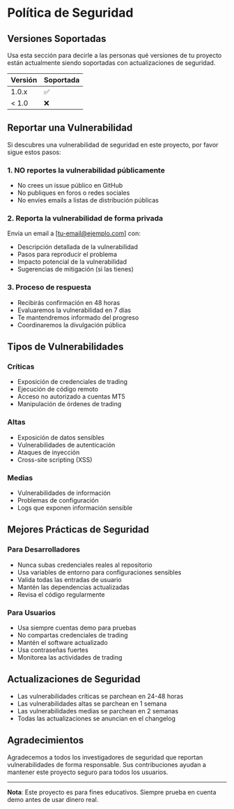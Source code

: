 # Política de Seguridad

## Versiones Soportadas

Usa esta sección para decirle a las personas qué versiones de tu proyecto están actualmente siendo soportadas con actualizaciones de seguridad.

| Versión | Soportada          |
| ------- | ------------------ |
| 1.0.x   | :white_check_mark: |
| < 1.0   | :x:                |

## Reportar una Vulnerabilidad

Si descubres una vulnerabilidad de seguridad en este proyecto, por favor sigue estos pasos:

### 1. **NO** reportes la vulnerabilidad públicamente
- No crees un issue público en GitHub
- No publiques en foros o redes sociales
- No envíes emails a listas de distribución públicas

### 2. Reporta la vulnerabilidad de forma privada
Envía un email a [tu-email@ejemplo.com] con:
- Descripción detallada de la vulnerabilidad
- Pasos para reproducir el problema
- Impacto potencial de la vulnerabilidad
- Sugerencias de mitigación (si las tienes)

### 3. Proceso de respuesta
- Recibirás confirmación en 48 horas
- Evaluaremos la vulnerabilidad en 7 días
- Te mantendremos informado del progreso
- Coordinaremos la divulgación pública

## Tipos de Vulnerabilidades

### Críticas
- Exposición de credenciales de trading
- Ejecución de código remoto
- Acceso no autorizado a cuentas MT5
- Manipulación de órdenes de trading

### Altas
- Exposición de datos sensibles
- Vulnerabilidades de autenticación
- Ataques de inyección
- Cross-site scripting (XSS)

### Medias
- Vulnerabilidades de información
- Problemas de configuración
- Logs que exponen información sensible

## Mejores Prácticas de Seguridad

### Para Desarrolladores
- Nunca subas credenciales reales al repositorio
- Usa variables de entorno para configuraciones sensibles
- Valida todas las entradas de usuario
- Mantén las dependencias actualizadas
- Revisa el código regularmente

### Para Usuarios
- Usa siempre cuentas demo para pruebas
- No compartas credenciales de trading
- Mantén el software actualizado
- Usa contraseñas fuertes
- Monitorea las actividades de trading

## Actualizaciones de Seguridad

- Las vulnerabilidades críticas se parchean en 24-48 horas
- Las vulnerabilidades altas se parchean en 1 semana
- Las vulnerabilidades medias se parchean en 2 semanas
- Todas las actualizaciones se anuncian en el changelog

## Agradecimientos

Agradecemos a todos los investigadores de seguridad que reportan vulnerabilidades de forma responsable. Sus contribuciones ayudan a mantener este proyecto seguro para todos los usuarios.

---

**Nota**: Este proyecto es para fines educativos. Siempre prueba en cuenta demo antes de usar dinero real.
